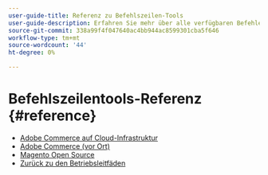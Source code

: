 ```yaml
---
user-guide-title: Referenz zu Befehlszeilen-Tools
user-guide-description: Erfahren Sie mehr über alle verfügbaren Befehle, Argumente und Optionen für Adobe Commerce- und Magento Open Source-Befehlszeilen-Tools.
source-git-commit: 338a99f4f047640ac4bb944ac8599301cba5f646
workflow-type: tm+mt
source-wordcount: '44'
ht-degree: 0%

---
```



# Befehlszeilentools-Referenz {#reference}

- [Adobe Commerce auf Cloud-Infrastruktur](commerce.md)
- [Adobe Commerce (vor Ort)](commerce-on-premises.md)
- [Magento Open Source](magento-open-source.md)
- [Zurück zu den Betriebsleitfäden](https://experienceleague.adobe.com/docs/commerce-operations/operational-guides/home.html)
